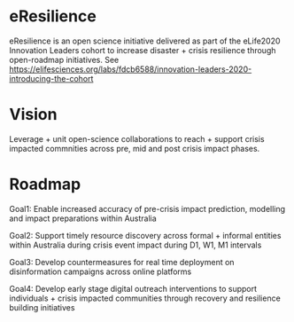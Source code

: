 # eResilience
eResilience is an open science initiative delivered as part of the eLife2020 Innovation Leaders cohort to increase disaster + crisis resilience through open-roadmap initiatives. See https://elifesciences.org/labs/fdcb6588/innovation-leaders-2020-introducing-the-cohort

# Vision
Leverage + unit open-science collaborations to reach + support crisis impacted commnities across pre, mid and post crisis impact phases.

# Roadmap

Goal1:
Enable increased accuracy of pre-crisis impact prediction, modelling and impact preparations within Australia

Goal2:
Support timely resource discovery across formal + informal entities within Australia during crisis event impact during D1, W1, M1 intervals

Goal3:
Develop countermeasures for real time deployment on disinformation campaigns across online platforms

Goal4:
Develop early stage digital outreach interventions to support individuals + crisis impacted communities through recovery and resilience building initiatives
